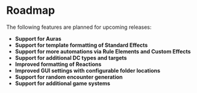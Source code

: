 # Roadmap

The following features are planned for upcoming releases:

- **Support for Auras**  
- **Support for template formatting of Standard Effects**  
- **Support for more automations via Rule Elements and Custom Effects**  
- **Support for additional DC types and targets**  
- **Improved formatting of Reactions**  
- **Improved GUI settings with configurable folder locations**
- **Support for random encounter generation**
- **Support for additional game systems**
